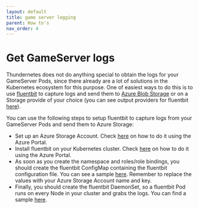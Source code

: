```yaml
---
layout: default
title: game server logging
parent: How to's
nav_order: 4
---
```


# Get GameServer logs

Thundernetes does not do anything special to obtain the logs for your GameServer Pods, since there already are a lot of solutions in the Kubernetes ecosystem for this purpose. One of easiest ways to do this is to use [fluentbit](https://fluentbit.io/) to capture logs and send them to [Azure Blob Storage](https://docs.microsoft.com/azure/storage/blobs/storage-blobs-overview) or on a Storage provide of your choice (you can see output providers for fluentbit [here](https://docs.fluentbit.io/manual/pipeline/outputs)).

You can use the following steps to setup fluentbit to capture logs from your GameServer Pods and send them to Azure Storage:

- Set up an Azure Storage Account. Check [here](https://docs.microsoft.com/azure/storage/common/storage-account-create?tabs=azure-portal) on how to do it using the Azure Portal.
- Install fluentbit on your Kubernetes cluster. Check [here](https://docs.fluentbit.io/manual/installation/kubernetes) on how to do it using the Azure Portal.
- As soon as you create the namespace and roles/role bindings, you should create the fluentbit ConfigMap containing the fluentbit configuration file. You can see a sample [here](../samples/fluentbit/fluent-bit-configmap.yaml). Remember to replace the values with your Azure Storage Account name and key.
- Finally, you should create the fluentbit DaemonSet, so a fluentbit Pod runs on every Node in your cluster and grabs the logs. You can find a sample [here](../samples/fluentbit/fluent-bit-ds.yaml).